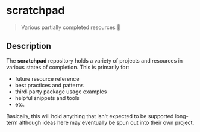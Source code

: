 # scratchpad

> Various partially completed resources :bookmark_tabs:

## Description

The **scratchpad** repository holds a variety of projects and resources in various states of completion. This is primarily for:

- future resource reference
- best practices and patterns
- third-party package usage examples
- helpful snippets and tools
- etc.

Basically, this will hold anything that isn't expected to be supported long-term although ideas here may eventually be spun out into their own project.